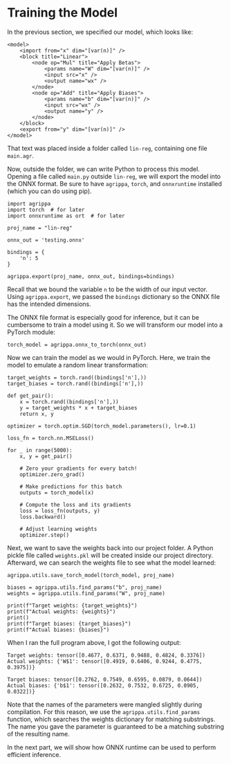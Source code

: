 # Training the Model

In the previous section, we specified our model, which looks like:

```
<model>
    <import from="x" dim="[var(n)]" />
    <block title="Linear">
        <node op="Mul" title="Apply Betas">
            <params name="W" dim="[var(n)]" />
            <input src="x" />
            <output name="wx" />
        </node>
        <node op="Add" title="Apply Biases">
            <params name="b" dim="[var(n)]" />
            <input src="wx" />
            <output name="y" />
        </node>
    </block>
    <export from="y" dim="[var(n)]" />
</model>
```

That text was placed inside a folder called `lin-reg`, containing one file `main.agr`.

Now, outside the folder, we can write Python to process this model. Opening a file called `main.py` outside `lin-reg`, we will export the model into the ONNX format. Be sure to have `agrippa`, `torch`, and `onnxruntime` installed (which you can do using pip).

```
import agrippa
import torch  # for later
import onnxruntime as ort  # for later

proj_name = "lin-reg"

onnx_out = 'testing.onnx'

bindings = {
    'n': 5
}

agrippa.export(proj_name, onnx_out, bindings=bindings)
```

Recall that we bound the variable `n` to be the width of our input vector. Using `agrippa.export`, we passed the `bindings` dictionary so the ONNX file has the intended dimensions.

The ONNX file format is especially good for inference, but it can be cumbersome to train a model using it. So we will transform our model into a PyTorch module:

```
torch_model = agrippa.onnx_to_torch(onnx_out)
```

Now we can train the model as we would in PyTorch. Here, we train the model to emulate a random linear transformation:

```
target_weights = torch.rand((bindings['n'],))
target_biases = torch.rand((bindings['n'],))

def get_pair():
    x = torch.rand((bindings['n'],))
    y = target_weights * x + target_biases
    return x, y

optimizer = torch.optim.SGD(torch_model.parameters(), lr=0.1)

loss_fn = torch.nn.MSELoss()

for _ in range(5000):
    x, y = get_pair()

    # Zero your gradients for every batch!
    optimizer.zero_grad()

    # Make predictions for this batch
    outputs = torch_model(x)

    # Compute the loss and its gradients
    loss = loss_fn(outputs, y)
    loss.backward()

    # Adjust learning weights
    optimizer.step()
```

Next, we want to save the weights back into our project folder. A Python pickle file called `weights.pkl` will be created inside our project directory. Afterward, we can search the weights file to see what the model learned:

```
agrippa.utils.save_torch_model(torch_model, proj_name)

biases = agrippa.utils.find_params("b", proj_name)
weights = agrippa.utils.find_params("W", proj_name)

print(f"Target weights: {target_weights}")
print(f"Actual weights: {weights}")
print()
print(f"Target biases: {target_biases}")
print(f"Actual biases: {biases}")
```

When I ran the full program above, I got the following output:

```
Target weights: tensor([0.4677, 0.6371, 0.9488, 0.4824, 0.3376])
Actual weights: {'W$1': tensor([0.4919, 0.6406, 0.9244, 0.4775, 0.3975])}

Target biases: tensor([0.2762, 0.7549, 0.6595, 0.0879, 0.0644])
Actual biases: {'b$1': tensor([0.2632, 0.7532, 0.6725, 0.0905, 0.0322])}
```

Note that the names of the parameters were mangled slightly during compilation. For this reason, we use the `agrippa.utils.find_params` function, which searches the weights dictionary for matching substrings. The name you gave the parameter is guaranteed to be a matching substring of the resulting name.

In the next part, we will show how ONNX runtime can be used to perform efficient inference.
